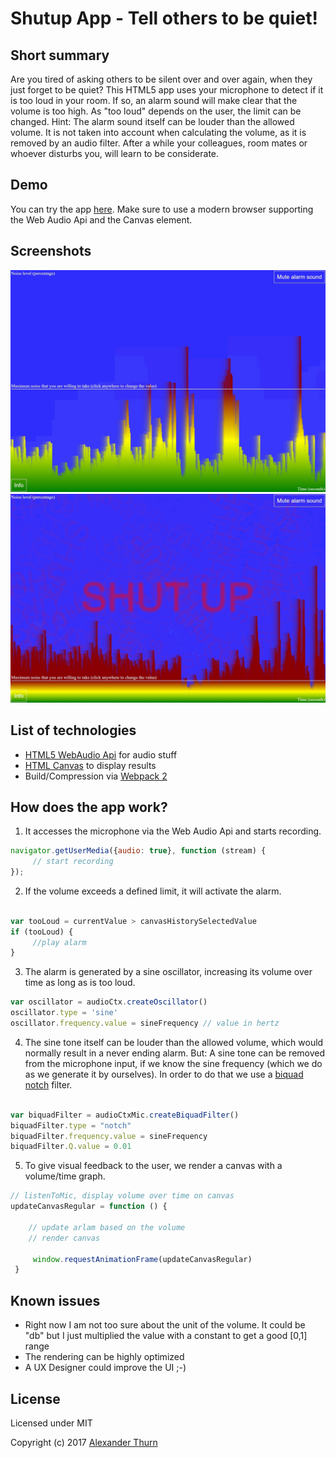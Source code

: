 # Shutup App - Tell others to be quiet!


## Short summary

Are you tired of asking others to be silent over and over again, when they just forget to be quiet? This HTML5 app uses your microphone to detect if it is too loud in your room. If so, an alarm sound will make clear that the volume is too high.
As "too loud" depends on the user, the limit can be changed. Hint: The alarm sound itself can be louder than the allowed volume. It is not taken into account when calculating the volume, as it is removed by an audio filter.
After a while your colleagues, room mates or whoever disturbs you, will learn to be considerate.

## Demo

You can try the app [here](https://shutup.froso.de). Make sure to use a modern browser supporting the Web Audio Api and the Canvas element.

## Screenshots

![Screenshot1](misc/shutup1.jpeg?raw=true "Screenshot1")
![Screenshot2](misc/shutup2.jpeg?raw=true "Screenshot2")


## List of technologies

* [HTML5 WebAudio Api](https://developer.mozilla.org/en-US/docs/Web/API/Web_Audio_API) for audio stuff
* [HTML Canvas](https://developer.mozilla.org/en-US/docs/Glossary/Canvas) to display results
* Build/Compression via [Webpack 2](https://webpack.js.org/)

## How does the app work?

1. It accesses the microphone via the Web Audio Api and starts recording.
```javascript
navigator.getUserMedia({audio: true}, function (stream) {
     // start recording
});

```

2. If the volume exceeds a defined limit, it will activate the alarm.
```javascript

var tooLoud = currentValue > canvasHistorySelectedValue
if (tooLoud) {
     //play alarm
}
```

3. The alarm is generated by a sine oscillator, increasing its volume over time as long as is too loud.

```javascript
var oscillator = audioCtx.createOscillator()
oscillator.type = 'sine'
oscillator.frequency.value = sineFrequency // value in hertz

```

4. The sine tone itself can be louder than the allowed volume, which would normally result in a never ending alarm. But: A sine tone can be removed from the microphone input, if we know the sine frequency (which we do as we generate it by ourselves). In order to do that we use a [biquad notch](https://developer.mozilla.org/en-US/docs/Web/API/BiquadFilterNode) filter.
```javascript

var biquadFilter = audioCtxMic.createBiquadFilter()
biquadFilter.type = "notch"
biquadFilter.frequency.value = sineFrequency
biquadFilter.Q.value = 0.01
```

5. To give visual feedback to the user, we render a canvas with a volume/time graph.
```javascript
// listenToMic, display volume over time on canvas
updateCanvasRegular = function () {

    // update arlam based on the volume
   	// render canvas

     window.requestAnimationFrame(updateCanvasRegular)
 }

```

## Known issues

* Right now I am not too sure about the unit of the volume. It could be "db" but I just multiplied the value with a constant to get a good [0,1] range
* The rendering can be highly optimized
* A UX Designer could improve the UI ;-)

## License

Licensed under MIT

Copyright (c) 2017 [Alexander Thurn](https://github.com/alexanderthurn)
